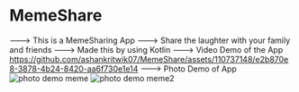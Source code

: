 # MemeShare
---> This is a MemeSharing App
---> Share the laughter with your family and friends
---> Made this by using Kotlin
---> Video Demo of the App
https://github.com/ashankritwik07/MemeShare/assets/110737148/e2b870e8-3878-4b24-8420-aa6f730e1e14
---> Photo Demo of App
![photo demo meme](https://github.com/ashankritwik07/MemeShare/assets/110737148/62079554-a9c7-4f0b-abf0-9ccc19076783)
![photo demo meme2](https://github.com/ashankritwik07/MemeShare/assets/110737148/231cb003-da8a-4803-a51e-8b4b0cd92069)
